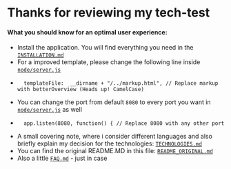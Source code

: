 # Thanks for reviewing my tech-test

#### What you should know for an optimal user experience:
- Install the application. You will find everything you need in the [`INSTALLATION.md`](INSTALLATION.md)
- For a improved template, please change the following line inside [`node/server.js`](node/server.js)
-       templateFile:  __dirname + "/../markup.html", // Replace markup with betterOverview (Heads up! CamelCase)
- You can change the port from default `8080` to every port you want in [`node/server.js`](node/server.js) as well
-       app.listen(8080, function() { // Replace 8080 with any other port
- A small covering note, where i consider different languages and also briefly explain my decision for the technologies: [`TECHNOLOGIES.md`](TECHNOLOGIES.md)
- You can find the original README.MD in this file: [`README_ORIGINAL.md`](README_ORIGINAL.md)
- Also a little [`FAQ.md`](FAQ.md) - just in case
